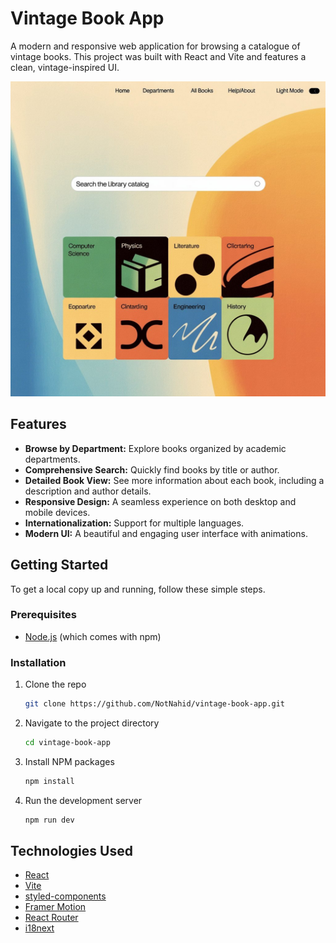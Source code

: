 # Vintage Book App

A modern and responsive web application for browsing a catalogue of vintage books. This project was built with React and Vite and features a clean, vintage-inspired UI.

![Vintage Book App Screenshot](https://raw.githubusercontent.com/NotNahid/vintage-book-app/main/public/preview-image.jpeg)

## Features

*   **Browse by Department:** Explore books organized by academic departments.
*   **Comprehensive Search:** Quickly find books by title or author.
*   **Detailed Book View:** See more information about each book, including a description and author details.
*   **Responsive Design:** A seamless experience on both desktop and mobile devices.
*   **Internationalization:** Support for multiple languages.
*   **Modern UI:** A beautiful and engaging user interface with animations.

## Getting Started

To get a local copy up and running, follow these simple steps.

### Prerequisites

*   [Node.js](https://nodejs.org/) (which comes with npm)

### Installation

1.  Clone the repo
    ```sh
    git clone https://github.com/NotNahid/vintage-book-app.git
    ```
2.  Navigate to the project directory
    ```sh
    cd vintage-book-app
    ```
3.  Install NPM packages
    ```sh
    npm install
    ```
4.  Run the development server
    ```sh
    npm run dev
    ```

## Technologies Used

*   [React](https://reactjs.org/)
*   [Vite](https://vitejs.dev/)
*   [styled-components](https://styled-components.com/)
*   [Framer Motion](https://www.framer.com/motion/)
*   [React Router](https://reactrouter.com/)
*   [i18next](https://www.i18next.com/)